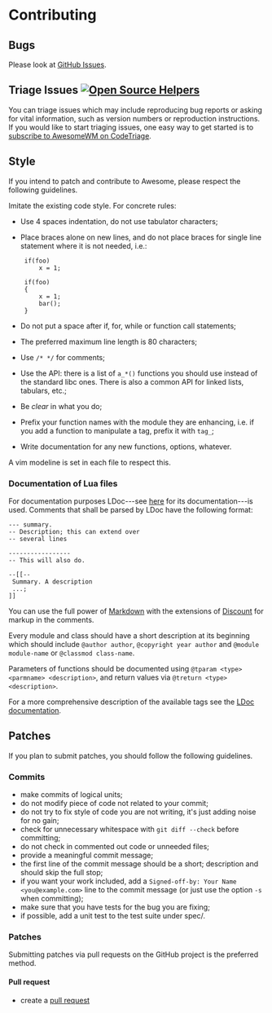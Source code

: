 # Contributing

## Bugs

Please look at [GitHub Issues](https://github.com/awesomeWM/awesome/issues).

## Triage Issues [![Open Source Helpers](https://www.codetriage.com/AwesomeWM/awesome/badges/users.svg)](https://www.codetriage.com/AwesomeWM/awesome)

You can triage issues which may include reproducing bug reports or asking for vital information, such as version numbers or reproduction instructions. If you would like to start triaging issues, one easy way to get started is to [subscribe to AwesomeWM on CodeTriage](https://www.codetriage.com/AwesomeWM/awesome).

## Style

If you intend to patch and contribute to Awesome, please respect the
following guidelines.

Imitate the existing code style. For concrete rules:

 - Use 4 spaces indentation, do not use tabulator characters;

 - Place braces alone on new lines, and do not place braces for single
   line statement where it is not needed, i.e.:

        if(foo)
            x = 1;

        if(foo)
        {
            x = 1;
            bar();
        }

 - Do not put a space after if, for, while or function call statements;

 - The preferred maximum line length is 80 characters;

 - Use `/* */` for comments;

 - Use the API: there is a list of `a_*()` functions you should use instead
   of the standard libc ones. There is also a common API for linked lists,
   tabulars, etc.;

 - Be *clear* in what you do;

 - Prefix your function names with the module they are enhancing,
   i.e. if you add a function to manipulate a tag, prefix it with `tag_`;

 - Write documentation for any new functions, options, whatever.

A vim modeline is set in each file to respect this.

### Documentation of Lua files

For documentation purposes LDoc---see
[here](https://stevedonovan.github.io/ldoc/manual/doc.md.html) for its
documentation---is used. Comments that shall be parsed by LDoc have the
following format:

    --- summary.
    -- Description; this can extend over
    -- several lines

    -----------------
    -- This will also do.

    --[[--
     Summary. A description
     ...;
    ]]

You can use the full power of
[Markdown](http://daringfireball.net/projects/markdown) with the extensions of
[Discount](http://www.pell.portland.or.us/~orc/Code/discount/) for markup in
the comments.

Every module and class should have a short description at its beginning which
should include `@author author`, `@copyright year author` and
`@module module-name` or `@classmod class-name`.

Parameters of functions should be documented using
`@tparam <type> <parmname> <description>`, and return values via
`@treturn <type> <description>`.

For a more comprehensive description of the available tags see the [LDoc
documentation](https://stevedonovan.github.io/ldoc/manual/doc.md.html).

## Patches

If you plan to submit patches, you should follow the following guidelines.

### Commits

- make commits of logical units;
- do not modify piece of code not related to your commit;
- do not try to fix style of code you are not writing,
  it's just adding noise for no gain;
- check for unnecessary whitespace with `git diff --check` before committing;
- do not check in commented out code or unneeded files;
- provide a meaningful commit message;
- the first line of the commit message should be a short;
  description and should skip the full stop;
- if you want your work included, add a
  `Signed-off-by: Your Name <you@example.com>` line to the
  commit message (or just use the option `-s` when committing);
- make sure that you have tests for the bug you are fixing;
- if possible, add a unit test to the test suite under spec/.

### Patches

Submitting patches via pull requests on the GitHub project is the preferred
method.

#### Pull request
- create a [pull request](https://github.com/awesomeWM/awesome/pulls)

